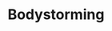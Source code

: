 ---
layout: card
title: Bodystorming
category: Discover
what: An improvisational brainstorm based on interaction and movement with the body.
why: To remind participants that interactions are human and physical, to teach stakeholders empathy for users, and to get away from our computers.
timeRequired: 1-2 hours
how:
  <ol>
    <li>Gather three to six members of the project team who are ready to think on their feet. If possible, identify a few users who can play along.</li>
    <li>Bring the project team to the user&rsquo;s environment. If that&rsquo;s not practical, model the user&rsquo;s environment in a conference room.</li>
    <li>Assign each member of the project team to a role, interface, or &ldquo;touchpoint&rdquo; that you have identified in a <a href="/journey-mapping/">journey map</a>. If users are present, ask them to pretend to accomplish their goals as usual. Otherwise, assign a <a href="/personas/">persona</a> to each member of the product team who isn&rsquo;t serving as a touchpoint. If you anticipate discomfort, assign roles in advance and start with a basic script.</li>
    <li>Use props to role play how users accomplish their goals. &ldquo;Speak the interface&rdquo; to one another. For example, one of the touchpoints might say &ldquo;Submit all of your required forms,&rdquo; and the user might respond &ldquo;Arg! I don&rsquo;t know what forms are required!&rdquo;</li>
    <li>Review the exercise as a team and document the opportunities/challenges that this exercise suggests.</li>
  </ol>
governmentConsiderations:
  <ul>
    <li>No PRA implications. Even when users are present, the PRA explicitly exempts direct observation and non-standardized conversation, 5 CFR 1320.3(h)3.</li>
    <li>If you are not working with government employees, you will need to observe standard precautions for archiving personally identifiable information.</li>  
  </ul>
---